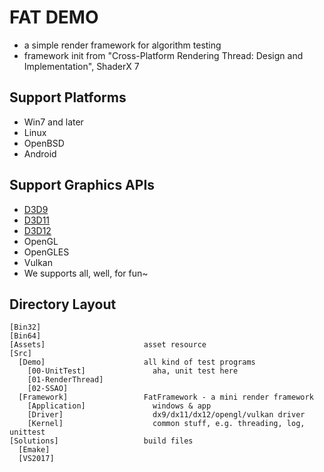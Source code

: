 # FAT DEMO

 * a simple render framework for algorithm testing
 * framework init from "Cross-Platform Rendering Thread: Design and Implementation", ShaderX 7


## Support Platforms

 * Win7 and later
 * Linux
 * OpenBSD
 * Android


## Support Graphics APIs

 * [D3D9][1]
 * [D3D11][2]
 * [D3D12][3]
 * OpenGL
 * OpenGLES
 * Vulkan
 * We supports all, well, for fun~


## Directory Layout

```
[Bin32]
[Bin64]
[Assets]                      asset resource
[Src]
  [Demo]                      all kind of test programs
    [00-UnitTest]               aha, unit test here
    [01-RenderThread]
    [02-SSAO]
  [Framework]                 FatFramework - a mini render framework
    [Application]               windows & app
    [Driver]                    dx9/dx11/dx12/opengl/vulkan driver
    [Kernel]                    common stuff, e.g. threading, log, unittest
[Solutions]                   build files
  [Emake]
  [VS2017]
```


[1]:https://docs.microsoft.com/en-us/windows/win32/direct3d9/dx9-graphics
[2]:https://docs.microsoft.com/en-us/windows/win32/direct3d11/atoc-dx-graphics-direct3d-11
[3]:https://docs.microsoft.com/en-us/windows/win32/direct3d12/direct3d-12-graphics
[4]:https://www.opengl.org/
[5]:https://www.khronos.org/opengles/
[6]:https://www.khronos.org/vulkan/
